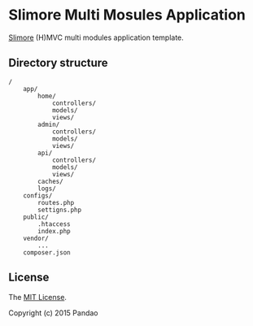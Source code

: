 # Slimore Multi Mosules Application

[Slimore](https://github.com/slimore/slimore) (H)MVC multi modules application template.

## Directory structure

	/
		app/
			home/				
				controllers/
				models/
				views/
			admin/				
				controllers/
				models/
				views/
			api/				
				controllers/
				models/
				views/
			caches/
			logs/
		configs/
			routes.php
			settigns.php
		public/
			.htaccess
			index.php
		vendor/
			...
		composer.json

## License

The [MIT License](https://github.com/slimore/slimore-application/blob/master/LICENSE).

Copyright (c) 2015 Pandao
